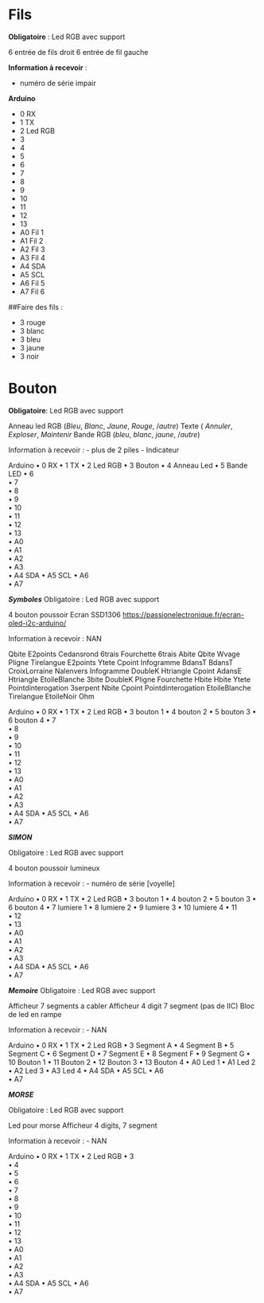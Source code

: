 # Fils

**Obligatoire** :
Led RGB avec support

6 entrée de fils droit
6 entrée de fil gauche

**Information à recevoir** :
* numéro de série impair

**Arduino**
* 0	RX
* 1	TX
* 2	Led RGB
* 3	
* 4	
* 5	
* 6	
* 7	
* 8	
* 9	
* 10	
* 11	
* 12	
* 13	
* A0	Fil 1
* A1	Fil 2
* A2	Fil 3
* A3	Fil 4
* A4	SDA
* A5	SCL
* A6	Fil 5
* A7	Fil 6

##Faire des fils :
* 3 rouge
* 3 blanc
* 3 bleu
* 3 jaune
* 3 noir

# Bouton
**Obligatoire**:
Led RGB avec support

Anneau led RGB (_Bleu_, _Blanc_, _Jaune_, _Rouge_, /_autre_)
Texte (	_Annuler_, _Exploser_, _Maintenir_
Bande RGB (_bleu_, _blanc_, _jaune_, /_autre_)

Information à recevoir :		- plus de 2 piles
				- Indicateur

Arduino 
•	0	RX
•	1	TX
•	2	Led RGB
•	3	Bouton
•	4	Anneau Led
•	5	Bande LED
•	6	
•	7	
•	8	
•	9	
•	10	
•	11	
•	12	
•	13	
•	A0	
•	A1	
•	A2	
•	A3	
•	A4	SDA
•	A5	SCL
•	A6	
•	A7	



*******Symboles*******
Obligatoire :
Led RGB avec support


4 bouton poussoir
Ecran SSD1306
https://passionelectronique.fr/ecran-oled-i2c-arduino/

Information à recevoir :		NAN


Qbite	E2points	Cedansrond	6trais	Fourchette	6trais
Abite	Qbite	Wvage	Pligne	Tirelangue	E2points
Ytete	Cpoint	Infogramme	BdansT	BdansT	CroixLorraine
Nalenvers	Infogramme	DoubleK	Htriangle	Cpoint	AdansE
Htriangle	EtoileBlanche	3bite	DoubleK	Pligne	Fourchette
Hbite	Hbite	Ytete	Pointdinterogation	3serpent	Nbite
Cpoint	Pointdinterogation	EtoileBlanche	Tirelangue	EtoileNoir	Ohm


Arduino 
•	0	RX
•	1	TX
•	2	Led RGB
•	3	bouton 1
•	4	bouton 2
•	5	bouton 3
•	6	bouton 4
•	7	
•	8	
•	9	
•	10	
•	11	
•	12	
•	13	
•	A0	
•	A1	
•	A2	
•	A3	
•	A4	SDA
•	A5	SCL
•	A6	
•	A7	


*******SIMON*******

Obligatoire :
Led RGB avec support


4 bouton poussoir lumineux

Information à recevoir :		- numéro de série [voyelle]

Arduino 
•	0	RX
•	1	TX
•	2	Led RGB
•	3	bouton 1
•	4	bouton 2
•	5	bouton 3
•	6	bouton 4
•	7	lumiere 1
•	8	lumiere 2
•	9	lumiere 3
•	10	lumiere 4
•	11	
•	12	
•	13	
•	A0	
•	A1	
•	A2	
•	A3	
•	A4	SDA
•	A5	SCL
•	A6	
•	A7	



*******Memoire*******
Obligatoire :
Led RGB avec support


Afficheur 7 segments a cabler
Afficheur 4 digit 7 segment (pas de IIC)
Bloc de led en rampe

Information à recevoir :		- NAN

Arduino 
•	0	RX
•	1	TX
•	2	Led RGB
•	3	Segment A
•	4	Segment B
•	5	Segment C
•	6	Segment D
•	7	Segment E
•	8	Segment F
•	9	Segment G
•	10	Bouton 1
•	11	Bouton 2
•	12	Bouton 3
•	13	Bouton 4
•	A0	Led 1
•	A1	Led 2
•	A2	Led 3
•	A3	Led 4
•	A4	SDA
•	A5	SCL
•	A6	
•	A7	


*******MORSE*******

Obligatoire :
Led RGB avec support


Led pour morse
Afficheur 4 digits, 7 segment


Information à recevoir :		- NAN

Arduino 
•	0	RX
•	1	TX
•	2	Led RGB
•	3	
•	4	
•	5	
•	6	
•	7	
•	8	
•	9	
•	10	
•	11	
•	12	
•	13	
•	A0	
•	A1	
•	A2	
•	A3	
•	A4	SDA
•	A5	SCL
•	A6	
•	A7	
